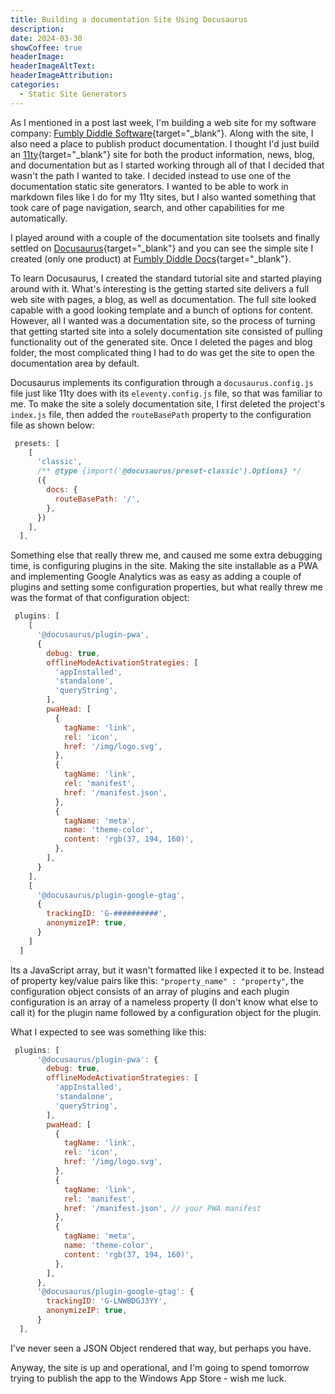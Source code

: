 ```yaml
---
title: Building a documentation Site Using Docusaurus
description: 
date: 2024-03-30
showCoffee: true
headerImage: 
headerImageAltText: 
headerImageAttribution: 
categories:
  - Static Site Generators
---
```


As I mentioned in a post last week, I'm building a web site for my software company: [Fumbly Diddle Software](https://fumblydiddle.com){target="_blank"}. Along with the site, I also need a place to publish product documentation. I thought I'd just build an [11ty](https://www.11ty.dev/){target="_blank"} site for both the product information, news, blog, and documentation but as I started working through all of that I decided that wasn't the path I wanted to take. I decided instead to use one of the documentation static site generators. I wanted to be able to work in markdown files like I do for my 11ty sites, but I also wanted something that took care of page navigation, search, and other capabilities for me automatically.

I played around with a couple of the documentation site toolsets and finally settled on [Docusaurus](https://docusaurus.io/){target="_blank"} and you can see the simple site I created (only one product) at [Fumbly Diddle Docs](https://docs.fumblydiddle.com/){target="_blank"}.

To learn Docusaurus, I created the standard tutorial site and started playing around with it. What's interesting is the getting started site delivers a full web site with pages, a blog, as well as documentation. The full site looked capable with a good looking template and a bunch of options for content. However, all I wanted was a documentation site, so the process of turning that getting started site into a solely documentation site consisted of pulling functionality out of the generated site. Once I deleted the pages and blog folder, the most complicated thing I had to do was get the site to open the documentation area by default. 

Docusaurus implements its configuration through a `docusaurus.config.js` file just like 11ty does with its `eleventy.config.js` file, so that was familiar to me. To make the site a solely documentation site, I first deleted the project's `index.js` file, then added the `routeBasePath` property to the configuration file as shown below:

```js
 presets: [
    [
      'classic',
      /** @type {import('@docusaurus/preset-classic').Options} */
      ({
        docs: {
          routeBasePath: '/',    
        },        
      })
    ],
  ],
```

Something else that really threw me, and caused me some extra debugging time, is configuring plugins in the site. Making the site installable as a PWA and implementing Google Analytics was as easy as adding a couple of plugins and setting some configuration properties, but what really threw me was the format of that configuration object:

```js
 plugins: [
    [
      '@docusaurus/plugin-pwa',
      {
        debug: true,
        offlineModeActivationStrategies: [
          'appInstalled',
          'standalone',
          'queryString',
        ],
        pwaHead: [
          {
            tagName: 'link',
            rel: 'icon',
            href: '/img/logo.svg',
          },
          {
            tagName: 'link',
            rel: 'manifest',
            href: '/manifest.json',
          },
          {
            tagName: 'meta',
            name: 'theme-color',
            content: 'rgb(37, 194, 160)',
          },
        ],
      }
    ],
    [
      '@docusaurus/plugin-google-gtag',
      {
        trackingID: 'G-##########',
        anonymizeIP: true,
      }
    ]
  ]
```

Its a JavaScript array, but it wasn't formatted like I expected it to be. Instead of property key/value pairs like this: `"property_name" : "property"`, the configuration object consists of an array of plugins and each plugin configuration is an array of a nameless property (I don't know what else to call it) for the plugin name followed by a configuration object for the plugin. 

What I expected to see was something like this:

```js
 plugins: [
      '@docusaurus/plugin-pwa': {
        debug: true,
        offlineModeActivationStrategies: [
          'appInstalled',
          'standalone',
          'queryString',
        ],
        pwaHead: [
          {
            tagName: 'link',
            rel: 'icon',
            href: '/img/logo.svg',
          },
          {
            tagName: 'link',
            rel: 'manifest',
            href: '/manifest.json', // your PWA manifest
          },
          {
            tagName: 'meta',
            name: 'theme-color',
            content: 'rgb(37, 194, 160)',
          },
        ],
      },
      '@docusaurus/plugin-google-gtag': {
        trackingID: 'G-LNWBDGJ3YY',
        anonymizeIP: true,
      }    
  ],
```

I've never seen a JSON Object rendered that way, but perhaps you have. 

Anyway, the site is up and operational, and I'm going to spend tomorrow trying to publish the app to the Windows App Store - wish me luck.
